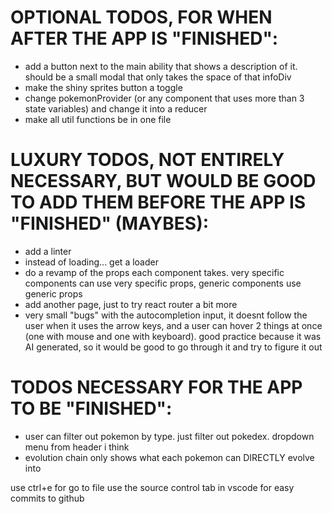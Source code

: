 # OPTIONAL TODOS, FOR WHEN AFTER THE APP IS "FINISHED":

- add a button next to the main ability that shows a description of it. should be a small modal that only takes the space of that infoDiv
- make the shiny sprites button a toggle
- change pokemonProvider (or any component that uses more than 3 state variables) and change it into a reducer
- make all util functions be in one file

# LUXURY TODOS, NOT ENTIRELY NECESSARY, BUT WOULD BE GOOD TO ADD THEM BEFORE THE APP IS "FINISHED" (MAYBES):

- add a linter
- instead of loading... get a loader
- do a revamp of the props each component takes. very specific components can use very specific props, generic components use generic props
- add another page, just to try react router a bit more
- very small "bugs" with the autocompletion input, it doesnt follow the user when it uses the arrow keys, and a user can hover 2 things at once (one with mouse and one with keyboard). good practice because it was AI generated, so it would be good to go through it and try to figure it out

# TODOS NECESSARY FOR THE APP TO BE "FINISHED":

- user can filter out pokemon by type. just filter out pokedex. dropdown menu from header i think
- evolution chain only shows what each pokemon can DIRECTLY evolve into

use ctrl+e for go to file
use the source control tab in vscode for easy commits to github

